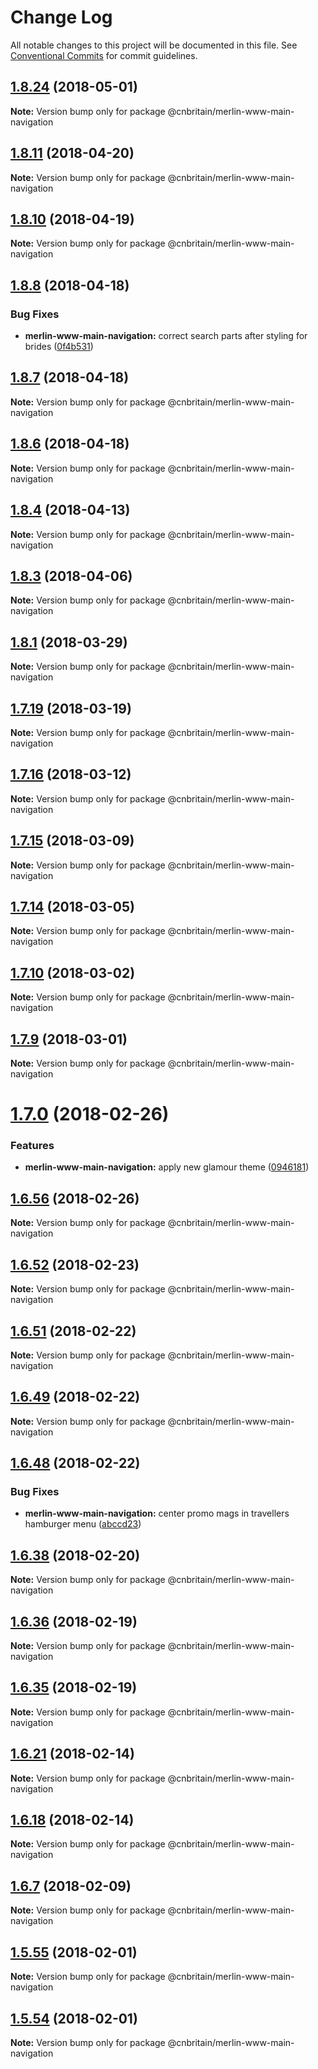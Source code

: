 # Change Log

All notable changes to this project will be documented in this file.
See [Conventional Commits](https://conventionalcommits.org) for commit guidelines.

<a name="1.8.24"></a>
## [1.8.24](https://github.com/cnduk/merlin-www-components/compare/@cnbritain/merlin-www-main-navigation@1.8.23...@cnbritain/merlin-www-main-navigation@1.8.24) (2018-05-01)




**Note:** Version bump only for package @cnbritain/merlin-www-main-navigation

<a name="1.8.11"></a>
## [1.8.11](https://github.com/cnduk/merlin-www-components/compare/@cnbritain/merlin-www-main-navigation@1.8.10...@cnbritain/merlin-www-main-navigation@1.8.11) (2018-04-20)




**Note:** Version bump only for package @cnbritain/merlin-www-main-navigation

<a name="1.8.10"></a>
## [1.8.10](https://github.com/cnduk/merlin-www-components/compare/@cnbritain/merlin-www-main-navigation@1.8.9...@cnbritain/merlin-www-main-navigation@1.8.10) (2018-04-19)




**Note:** Version bump only for package @cnbritain/merlin-www-main-navigation

<a name="1.8.8"></a>
## [1.8.8](https://github.com/cnduk/merlin-www-components/compare/@cnbritain/merlin-www-main-navigation@1.8.7...@cnbritain/merlin-www-main-navigation@1.8.8) (2018-04-18)


### Bug Fixes

* **merlin-www-main-navigation:** correct search parts after styling for brides ([0f4b531](https://github.com/cnduk/merlin-www-components/commit/0f4b531))




<a name="1.8.7"></a>
## [1.8.7](https://github.com/cnduk/merlin-www-components/compare/@cnbritain/merlin-www-main-navigation@1.8.6...@cnbritain/merlin-www-main-navigation@1.8.7) (2018-04-18)




**Note:** Version bump only for package @cnbritain/merlin-www-main-navigation

<a name="1.8.6"></a>
## [1.8.6](https://github.com/cnduk/merlin-www-components/compare/@cnbritain/merlin-www-main-navigation@1.8.5...@cnbritain/merlin-www-main-navigation@1.8.6) (2018-04-18)




**Note:** Version bump only for package @cnbritain/merlin-www-main-navigation

<a name="1.8.4"></a>
## [1.8.4](https://github.com/cnduk/merlin-www-components/compare/@cnbritain/merlin-www-main-navigation@1.8.3...@cnbritain/merlin-www-main-navigation@1.8.4) (2018-04-13)




**Note:** Version bump only for package @cnbritain/merlin-www-main-navigation

<a name="1.8.3"></a>
## [1.8.3](https://github.com/cnduk/merlin-www-components/compare/@cnbritain/merlin-www-main-navigation@1.8.2...@cnbritain/merlin-www-main-navigation@1.8.3) (2018-04-06)




**Note:** Version bump only for package @cnbritain/merlin-www-main-navigation

<a name="1.8.1"></a>
## [1.8.1](https://github.com/cnduk/merlin-www-components/compare/@cnbritain/merlin-www-main-navigation@1.8.0...@cnbritain/merlin-www-main-navigation@1.8.1) (2018-03-29)




**Note:** Version bump only for package @cnbritain/merlin-www-main-navigation

<a name="1.7.19"></a>
## [1.7.19](https://github.com/cnduk/merlin-www-components/compare/@cnbritain/merlin-www-main-navigation@1.7.18...@cnbritain/merlin-www-main-navigation@1.7.19) (2018-03-19)




**Note:** Version bump only for package @cnbritain/merlin-www-main-navigation

<a name="1.7.16"></a>
## [1.7.16](https://github.com/cnduk/merlin-www-components/compare/@cnbritain/merlin-www-main-navigation@1.7.15...@cnbritain/merlin-www-main-navigation@1.7.16) (2018-03-12)




**Note:** Version bump only for package @cnbritain/merlin-www-main-navigation

<a name="1.7.15"></a>
## [1.7.15](https://github.com/cnduk/merlin-www-components/compare/@cnbritain/merlin-www-main-navigation@1.7.14...@cnbritain/merlin-www-main-navigation@1.7.15) (2018-03-09)




**Note:** Version bump only for package @cnbritain/merlin-www-main-navigation

<a name="1.7.14"></a>
## [1.7.14](https://github.com/cnduk/merlin-www-components/compare/@cnbritain/merlin-www-main-navigation@1.7.13...@cnbritain/merlin-www-main-navigation@1.7.14) (2018-03-05)




**Note:** Version bump only for package @cnbritain/merlin-www-main-navigation

<a name="1.7.10"></a>
## [1.7.10](https://github.com/cnduk/merlin-www-components/compare/@cnbritain/merlin-www-main-navigation@1.7.9...@cnbritain/merlin-www-main-navigation@1.7.10) (2018-03-02)




**Note:** Version bump only for package @cnbritain/merlin-www-main-navigation

<a name="1.7.9"></a>
## [1.7.9](https://github.com/cnduk/merlin-www-components/compare/@cnbritain/merlin-www-main-navigation@1.7.8...@cnbritain/merlin-www-main-navigation@1.7.9) (2018-03-01)




**Note:** Version bump only for package @cnbritain/merlin-www-main-navigation

<a name="1.7.0"></a>
# [1.7.0](https://github.com/cnduk/merlin-www-components/compare/@cnbritain/merlin-www-main-navigation@1.6.58...@cnbritain/merlin-www-main-navigation@1.7.0) (2018-02-26)


### Features

* **merlin-www-main-navigation:** apply new glamour theme ([0946181](https://github.com/cnduk/merlin-www-components/commit/0946181))




<a name="1.6.56"></a>
## [1.6.56](https://github.com/cnduk/merlin-www-components/compare/@cnbritain/merlin-www-main-navigation@1.6.55...@cnbritain/merlin-www-main-navigation@1.6.56) (2018-02-26)




**Note:** Version bump only for package @cnbritain/merlin-www-main-navigation

<a name="1.6.52"></a>
## [1.6.52](https://github.com/cnduk/merlin-www-components/compare/@cnbritain/merlin-www-main-navigation@1.6.51...@cnbritain/merlin-www-main-navigation@1.6.52) (2018-02-23)




**Note:** Version bump only for package @cnbritain/merlin-www-main-navigation

<a name="1.6.51"></a>
## [1.6.51](https://github.com/cnduk/merlin-www-components/compare/@cnbritain/merlin-www-main-navigation@1.6.50...@cnbritain/merlin-www-main-navigation@1.6.51) (2018-02-22)




**Note:** Version bump only for package @cnbritain/merlin-www-main-navigation

<a name="1.6.49"></a>
## [1.6.49](https://github.com/cnduk/merlin-www-components/compare/@cnbritain/merlin-www-main-navigation@1.6.48...@cnbritain/merlin-www-main-navigation@1.6.49) (2018-02-22)




**Note:** Version bump only for package @cnbritain/merlin-www-main-navigation

<a name="1.6.48"></a>
## [1.6.48](https://github.com/cnduk/merlin-www-components/compare/@cnbritain/merlin-www-main-navigation@1.6.47...@cnbritain/merlin-www-main-navigation@1.6.48) (2018-02-22)


### Bug Fixes

* **merlin-www-main-navigation:** center promo mags in travellers hamburger menu ([abccd23](https://github.com/cnduk/merlin-www-components/commit/abccd23))




<a name="1.6.38"></a>
## [1.6.38](https://github.com/cnduk/merlin-www-components/compare/@cnbritain/merlin-www-main-navigation@1.6.37...@cnbritain/merlin-www-main-navigation@1.6.38) (2018-02-20)




**Note:** Version bump only for package @cnbritain/merlin-www-main-navigation

<a name="1.6.36"></a>
## [1.6.36](https://github.com/cnduk/merlin-www-components/compare/@cnbritain/merlin-www-main-navigation@1.6.35...@cnbritain/merlin-www-main-navigation@1.6.36) (2018-02-19)




**Note:** Version bump only for package @cnbritain/merlin-www-main-navigation

<a name="1.6.35"></a>
## [1.6.35](https://github.com/cnduk/merlin-www-components/compare/@cnbritain/merlin-www-main-navigation@1.6.34...@cnbritain/merlin-www-main-navigation@1.6.35) (2018-02-19)




**Note:** Version bump only for package @cnbritain/merlin-www-main-navigation

<a name="1.6.21"></a>
## [1.6.21](https://github.com/cnduk/merlin-www-components/compare/@cnbritain/merlin-www-main-navigation@1.6.20...@cnbritain/merlin-www-main-navigation@1.6.21) (2018-02-14)




**Note:** Version bump only for package @cnbritain/merlin-www-main-navigation

<a name="1.6.18"></a>
## [1.6.18](https://github.com/cnduk/merlin-www-components/compare/@cnbritain/merlin-www-main-navigation@1.6.17...@cnbritain/merlin-www-main-navigation@1.6.18) (2018-02-14)




**Note:** Version bump only for package @cnbritain/merlin-www-main-navigation

<a name="1.6.7"></a>
## [1.6.7](https://github.com/cnduk/merlin-www-components/compare/@cnbritain/merlin-www-main-navigation@1.6.6...@cnbritain/merlin-www-main-navigation@1.6.7) (2018-02-09)




**Note:** Version bump only for package @cnbritain/merlin-www-main-navigation

<a name="1.5.55"></a>
## [1.5.55](https://github.com/cnduk/merlin-www-components/compare/@cnbritain/merlin-www-main-navigation@1.5.54...@cnbritain/merlin-www-main-navigation@1.5.55) (2018-02-01)




**Note:** Version bump only for package @cnbritain/merlin-www-main-navigation

<a name="1.5.54"></a>
## [1.5.54](https://github.com/cnduk/merlin-www-components/compare/@cnbritain/merlin-www-main-navigation@1.5.53...@cnbritain/merlin-www-main-navigation@1.5.54) (2018-02-01)




**Note:** Version bump only for package @cnbritain/merlin-www-main-navigation
